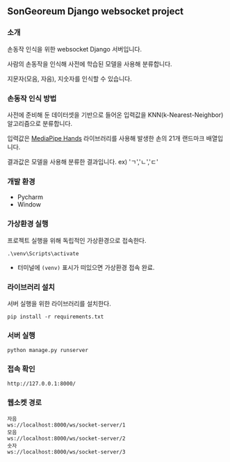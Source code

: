 ## SonGeoreum Django websocket project

### 소개

손동작 인식을 위한 websocket Django 서버입니다.

사람의 손동작을 인식해 사전에 학습된 모델을 사용해 분류합니다.

지문자(모음, 자음), 지숫자를 인식할 수 있습니다.

### 손동작 인식 방법

사전에 준비해 둔 데이터셋을 기반으로 들어온 입력값을 KNN(k-Nearest-Neighbor) 알고리즘으로 분류합니다.

입력값은 [MediaPipe Hands](https://google.github.io/mediapipe/solutions/hands.html) 라이브러리를 사용해 발생한 손의 21개 랜드마크 배열입니다. 

결과값은 모델을 사용해 분류한 결과입니다. ex) 'ㄱ','ㄴ','ㄷ'

### 개발 환경

- Pycharm
- Window

### 가상환경 실행

프로젝트 실행을 위해 독립적인 가상환경으로 접속한다.

    .\venv\Scripts\activate

- 터미널에 `(venv)` 표시가 떠있으면 가상환경 접속 완료.

### 라이브러리 설치

서버 실행을 위한 라이브러리를 설치한다.

    pip install -r requirements.txt

### 서버 실행

    python manage.py runserver

### 접속 확인

    http://127.0.0.1:8000/

### 웹소켓 경로
    
    자음
    ws://localhost:8000/ws/socket-server/1
    모음
    ws://localhost:8000/ws/socket-server/2
    숫자
    ws://localhost:8000/ws/socket-server/3